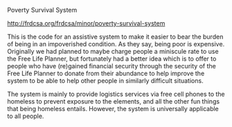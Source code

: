 Poverty Survival System

http://frdcsa.org/frdcsa/minor/poverty-survival-system

This is the code for an assistive system to make it easier to bear the
burden of being in an impoverished condition.  As they say, being poor
is expensive.  Originally we had planned to maybe charge people a
miniscule rate to use the Free Life Planner, but fortunately had a
better idea which is to offer to people who have (re)gained financial
security through the security of the Free Life Planner to donate from
their abundance to help improve the system to be able to help other
people in similarly difficult situations.

The system is mainly to provide logistics services via free cell
phones to the homeless to prevent exposure to the elements, and all
the other fun things that being homeless entails.  However, the system
is universally applicable to all people.